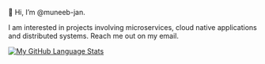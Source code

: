 👋 Hi, I’m @muneeb-jan.

I am interested in projects involving microservices, cloud native applications and distributed systems. Reach me out on my email.

<!---
muneeb-jan/muneeb-jan is a ✨ special ✨ repository because its `README.md` (this file) appears on your GitHub profile.
You can click the Preview link to take a look at your changes.
--->

<!---
[![My GitHub Stats](https://github-readme-stats.vercel.app/api/?username=muneeb-jan&show_icons=true&include_all_commits=true&theme=buefy&hide_border=true)]()
--->

[![My GitHub Language Stats](https://github-readme-stats.vercel.app/api/top-langs/?username=muneeb-jan&layout=compact&theme=buefy&hide_border=true)]()
